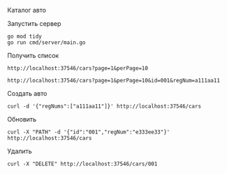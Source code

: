 
Каталог авто


Запустить сервер 
```
go mod tidy
go run cmd/server/main.go
```

Получить список
```
http://localhost:37546/cars?page=1&perPage=10
```
```
http://localhost:37546/cars?page=1&perPage=10&id=001&regNum=a111aa11
```

Создать авто
```
curl -d '{"regNums":["a111aa11"]}' http://localhost:37546/cars
```

Обновить
```
curl -X "PATH" -d '{"id":"001","regNum":"e333ee33"}' http://localhost:37546/cars  
```

Удалить
```
curl -X "DELETE" http://localhost:37546/cars/001
```


